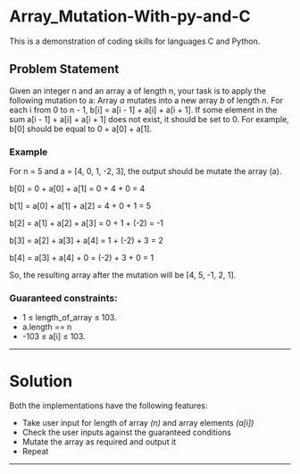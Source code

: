# Array_Mutation-With-py-and-C

This is a demonstration of coding skills for languages C and Python.

## Problem Statement
Given an integer n and an array a of length n, your task is to apply the following mutation to a:
Array *a* mutates into a new array *b* of length *n*.
For each i from 0 to n - 1, b[i] = a[i - 1] + a[i] + a[i + 1].
If some element in the sum a[i - 1] + a[i] + a[i + 1] does not exist, 
it should be set to 0. For example, b[0] should be equal to 0 + a[0] + a[1].


### Example

For n = 5 and a = [4, 0, 1, -2, 3], the output should be mutate the array (a).

b[0] = 0 + a[0] + a[1] = 0 + 4 + 0 = 4

b[1] = a[0] + a[1] + a[2] = 4 + 0 + 1 = 5

b[2] = a[1] + a[2] + a[3] = 0 + 1 + (-2) = -1

b[3] = a[2] + a[3] + a[4] = 1 + (-2) + 3 = 2

b[4] = a[3] + a[4] + 0 = (-2) + 3 + 0 = 1

So, the resulting array after the mutation will be [4, 5, -1, 2, 1].


### Guaranteed constraints:
* 1 ≤ length_of_array ≤ 103.
* a.length == n
* -103 ≤ a[i] ≤ 103.

[^1]: Where a is the user input array.
------
# Solution

Both the implementations have the following features:

* Take user input for length of array *(n)* and array elements *(a[i])*
* Check the user inputs against the guaranteed conditions
* Mutate the array as required and output it
* Repeat

----
